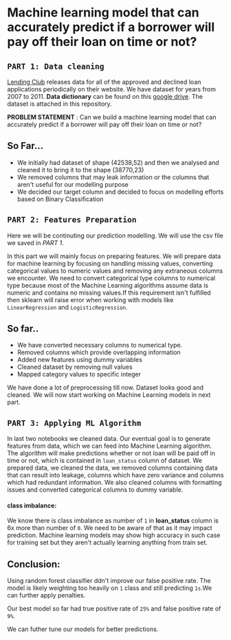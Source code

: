 # Machine learning model that can accurately predict if a borrower will pay off their loan on time or not?

`PART 1: Data cleaning`
--------------------------------------------
[Lending Club](https://www.lendingclub.com/info/download-data.action) releases data for all of the approved and declined loan applications periodically on their website. We have dataset for years from 2007 to 2011. **Data dictionary** can be found on this [google drive](https://docs.google.com/spreadsheets/d/191B2yJ4H1ZPXq0_ByhUgWMFZOYem5jFz0Y3by_7YBY4/edit). The dataset is attached in this repository.

**PROBLEM STATEMENT** : Can we build a machine learning model that can accurately predict if a borrower will pay off their loan on time or not?
## So Far...
* We initially had dataset of shape (42538,52) and then we analysed and cleaned it to bring it to the shape (38770,23)
* We removed columns that may leak information or the columns that aren't useful for our modelling purpose
* We decided our target column and decided to focus on modelling efforts based on Binary Classification

`PART 2: Features Preparation`
--------------------------------------------
Here we will be continuting our prediction modelling. We will use the csv file we saved in *PART 1*.

In this part we will mainly focus on preparing features. We will prepare data for machine learning by focusing on handling missing values, converting categorical values to numeric values and removing any extraneous columns we encounter. We need to convert categorical type columns to numerical type because most of the Machine Learning algorithms assume data is numeric and contains no missing values.If this requirement isn't fulfilled then sklearn will raise error when working with models like `LinearRegression` and `LogisticRegression`.

## So far..
* We have converted necessary columns to numerical type.
* Removed columns which provide overlapping information
* Added new features using dummy variables
* Cleaned dataset by removing null values
* Mapped category values to specific integer

We have done a lot of preprocessing till now. Dataset looks good and cleaned. We will now start working on Machine Learning models in next part.

`PART 3: Applying ML Algorithm`
--------------------------------------------

In last two notebooks we cleaned data. Our eventual goal is to generate features from data, which we can feed into Machine Learning algorithm. The algorithm will make predictions whether or not loan will be paid off in time or not, which is contained in `loan_status` column of dataset. We prepared data, we cleaned the data, we removed columns containing data that can result into leakage, columns which have zero variance and columns which had redundant information. We also cleaned columns with formatting issues and converted categorical columns to dummy variable.

#### class imbalance:
We know there is class imbalance as number of `1` in **loan_status** column is 6x more than number of `0`. We need to be aware of that as it may impact prediction. Machine learning models may show high accuracy in such case for training set but they aren't actually learning anything from train set.

## Conclusion:
Using random forest classifier ddn't improve our false positive rate. The model is likely weighting too heavily on `1` class and still predicting `1s`.We can further apply penalties.

Our best model so far had true positive rate of `25%` and false positive rate of `9%`.

We can futher tune our models for better predictions.
